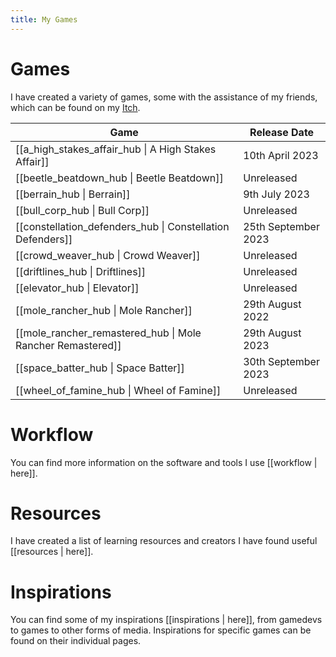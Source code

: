 ```yaml
---
title: My Games
---
```


# Games
I have created a variety of games, some with the assistance of my friends, which can be found on my [Itch](https://SoysCodingCafe.itch.io/).

| Game                                                       | Release Date        |
| ---------------------------------------------------------- | ------------------- |
| [[a_high_stakes_affair_hub \| A High Stakes Affair]]       | 10th April 2023     |
| [[beetle_beatdown_hub \| Beetle Beatdown]]                 | Unreleased          |
| [[berrain_hub \| Berrain]]                                 | 9th July 2023       |
| [[bull_corp_hub \| Bull Corp]]                             | Unreleased          |
| [[constellation_defenders_hub \| Constellation Defenders]] | 25th September 2023 |
| [[crowd_weaver_hub \| Crowd Weaver]]                       | Unreleased          |
| [[driftlines_hub \| Driftlines]]                           | Unreleased          |
| [[elevator_hub \| Elevator]]                               | Unreleased          |
| [[mole_rancher_hub \| Mole Rancher]]                       | 29th August 2022    |
| [[mole_rancher_remastered_hub \| Mole Rancher Remastered]] | 29th August 2023    |
| [[space_batter_hub \| Space Batter]]                       | 30th September 2023 |
| [[wheel_of_famine_hub \| Wheel of Famine]]                 | Unreleased          |

# Workflow
You can find more information on the software and tools I use [[workflow | here]].

# Resources
I have created a list of learning resources and creators I have found useful [[resources | here]].

# Inspirations
You can find some of my inspirations [[inspirations | here]], from gamedevs to games to other forms of media. Inspirations for specific games can be found on their individual pages.